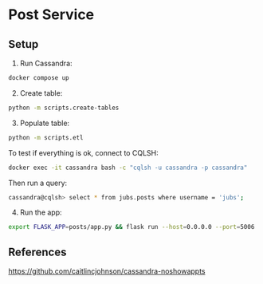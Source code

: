 # Post Service

## Setup
1. Run Cassandra:
```bash
docker compose up
```

2. Create table:
```bash
python -m scripts.create-tables
```

3. Populate table:
```bash
python -m scripts.etl
```

To test if everything is ok, connect to CQLSH:
```bash
docker exec -it cassandra bash -c "cqlsh -u cassandra -p cassandra"
```

Then run a query:
```bash
cassandra@cqlsh> select * from jubs.posts where username = 'jubs';
```

4. Run the app:
```bash
export FLASK_APP=posts/app.py && flask run --host=0.0.0.0 --port=5006
```

## References
https://github.com/caitlincjohnson/cassandra-noshowappts
